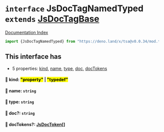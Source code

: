 # `interface` JsDocTagNamedTyped `extends` [JsDocTagBase](../interface.JsDocTagBase/README.md)

[Documentation Index](../README.md)

```ts
import {JsDocTagNamedTyped} from "https://deno.land/x/tsa@v0.0.34/mod.ts"
```

## This interface has

- 5 properties:
[kind](#-kind-property--typedef),
[name](#-name-string),
[type](#-type-string),
[doc](#-doc-string),
[docTokens](#-doctokens-jsdoctoken)


#### 📄 kind: <mark>"property"</mark> | <mark>"typedef"</mark>



#### 📄 name: `string`



#### 📄 type: `string`



#### 📄 doc?: `string`



#### 📄 docTokens?: [JsDocToken](../interface.JsDocToken/README.md)\[]



